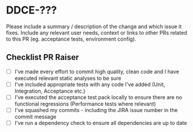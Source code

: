 # DDCE-???

Please include a summary / description of the change and which issue it fixes.  Include any relevant user needs, context or links to other PRs related to this PR (eg. acceptance tests, environment config).

## Checklist PR Raiser
- [ ]  I've made every effort to commit high quality, clean code and I have executed relevant static analyses to be sure
- [ ]  I've included appropriate tests with any code I've added (Unit, Integration, Acceptance etc.)
- [ ]  I've executed the acceptance test pack locally to ensure there are no functional regressions (Performance tests where relevant)
- [ ]  I've squashed my commits - including the JIRA issue number in the commit message
- [ ]  I've run a dependency check to ensure all dependencies are up to date
